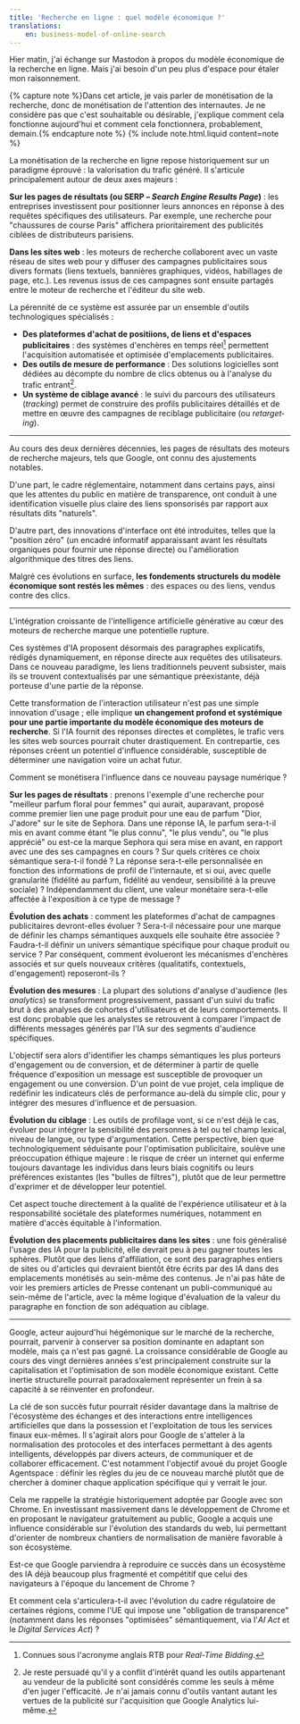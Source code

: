 ```yaml
---
title: 'Recherche en ligne : quel modèle économique ?'
translations:
    en: business-model-of-online-search
---
```


Hier matin, j'ai échange sur Mastodon à propos du modèle économique de la recherche en ligne. Mais j'ai besoin d'un peu plus d'espace pour étaler mon raisonnement.

{% capture note %}Dans cet article, je vais parler de monétisation de la recherche, donc de monétisation de l'attention des internautes. Je ne considère pas que c'est souhaitable ou désirable, j'explique comment cela fonctionne aujourd'hui et comment cela fonctionnera, probablement, demain.{% endcapture note %} {% include note.html.liquid content=note %}

La monétisation de la recherche en ligne repose historiquement sur un paradigme éprouvé : la valorisation du trafic généré. Il s'articule principalement autour de deux axes majeurs :

**Sur les pages de résultats (ou SERP – <i lang="en">Search Engine Results Page</i>)** : les entreprises investissent pour positionner leurs annonces en réponse à des requêtes spécifiques des utilisateurs. Par exemple, une recherche pour "chaussures de course Paris" affichera prioritairement des publicités ciblées de distributeurs parisiens.

**Dans les sites web** : les moteurs de recherche collaborent avec un vaste réseau de sites web pour y diffuser des campagnes publicitaires sous divers formats (liens textuels, bannières graphiques, vidéos, habillages de page, etc.). Les revenus issus de ces campagnes sont ensuite partagés entre le moteur de recherche et l'éditeur du site web.

La pérennité de ce système est assurée par un ensemble d'outils technologiques spécialisés :

- **Des plateformes d'achat de positiions, de liens et d'espaces publicitaires** : des systèmes d'enchères en temps réel[^rtb] permettent l'acquisition automatisée et optimisée d'emplacements publicitaires.
- **Des outils de mesure de performance** : Des solutions logicielles sont dédiées au décompte du nombre de clics obtenus ou à l'analyse du trafic entrant[^conflit].
- **Un système de ciblage avancé** : le suivi du parcours des utilisateurs (<i lang="en">tracking</i>) permet de construire des profils publicitaires détaillés et de mettre en œuvre des campagnes de reciblage publicitaire (ou <i lang="en">retargeting</i>).

[^rtb]: Connues sous l'acronyme anglais RTB pour <i lang="en">Real-Time Bidding</i>.
[^conflit]:  Je reste persuadé qu'il y a conflit d'intérêt quand les outils appartenant au vendeur de la publicité sont considérés comme les seuls à même d'en juger l'efficacité. Je n'ai jamais connu d'outils vantant autant les vertues de la publicité sur l'acquisition que Google Analytics lui-même.

---

Au cours des deux dernières décennies, les pages de résultats des moteurs de recherche majeurs, tels que Google, ont connu des ajustements notables.

D'une part, le cadre réglementaire, notamment dans certains pays, ainsi que les attentes du public en matière de transparence, ont conduit à une identification visuelle plus claire des liens sponsorisés par rapport aux résultats dits "naturels".

D'autre part, des innovations d'interface ont été introduites, telles que la "position zéro" (un encadré informatif apparaissant avant les résultats organiques pour fournir une réponse directe) ou l'amélioration algorithmique des titres des liens.

Malgré ces évolutions en surface, **les fondements structurels du modèle économique sont restés les mêmes** : des espaces ou des liens, vendus contre des clics.

---

L'intégration croissante de l'intelligence artificielle générative au cœur des moteurs de recherche marque une potentielle rupture. 

Ces systèmes d'IA proposent désormais des paragraphes explicatifs, rédigés dynamiquement, en réponse directe aux requêtes des utilisateurs. Dans ce nouveau paradigme, les liens traditionnels peuvent subsister, mais ils se trouvent contextualisés par une sémantique préexistante, déjà porteuse d'une partie de la réponse.

Cette transformation de l'interaction utilisateur n'est pas une simple innovation d'usage ; elle implique **un changement profond et systémique pour une partie importante du modèle économique des moteurs de recherche**.  Si l'IA fournit des réponses directes et complètes, le trafic vers les sites web sources pourrait chuter drastiquement. En contrepartie, ces réponses créent un potentiel d'influence considérable, susceptible de déterminer une navigation voire un achat futur. 

Comment se monétisera l'influence dans ce nouveau paysage numérique ?

**Sur les pages de résultats** : prenons l'exemple d'une recherche pour "meilleur parfum floral pour femmes" qui aurait, auparavant, proposé comme premier lien une page produit pour une eau de parfum "Dior, J'adore" sur le site de Sephora. Dans une réponse IA, le parfum sera-t-il mis en avant comme étant "le plus connu", "le plus vendu", ou "le plus apprécié" ou est-ce la marque Sephora qui sera mise en avant, en rapport avec une des ses campagnes en cours ? Sur quels critères ce choix sémantique sera-t-il fondé ? La réponse sera-t-elle personnalisée en fonction des informations de profil de l'internaute, et si oui, avec quelle granularité (fidélité au parfum, fidélité au vendeur, sensibilité à la preuve sociale) ? Indépendamment du client, une valeur monétaire sera-t-elle affectée à l'exposition à ce type de message ?

**Évolution des achats** : comment les plateformes d'achat de campagnes publicitaires devront-elles évoluer ? Sera-t-il nécessaire pour une marque de définir les champs sémantiques auxquels elle souhaite être associée ? Faudra-t-il définir un univers sémantique spécifique pour chaque produit ou service ? Par conséquent, comment évolueront les mécanismes d'enchères associés et sur quels nouveaux critères (qualitatifs, contextuels, d'engagement) reposeront-ils ?

**Évolution des mesures** : La plupart des solutions d'analyse d'audience (les <i lang="en">analytics</i>) se transforment progressivement, passant d'un suivi du trafic brut à des analyses de cohortes d'utilisateurs et de leurs comportements. Il est donc probable que les analystes se retrouvent à comparer l'impact de différents messages générés par l'IA sur des segments d'audience spécifiques.

L'objectif sera alors d'identifier les champs sémantiques les plus porteurs d'engagement ou de conversion, et de déterminer à partir de quelle fréquence d'exposition un message est susceptible de provoquer un engagement ou une conversion. D'un point de vue projet, cela implique de redéfinir les indicateurs clés de performance au-delà du simple clic, pour y intégrer des mesures d'influence et de persuasion.

**Évolution du ciblage** : Les outils de profilage vont, si ce n'est déjà le cas, évoluer pour intégrer la sensibilité des personnes à tel ou tel champ lexical, niveau de langue, ou type d'argumentation. Cette perspective, bien que technologiquement séduisante pour l'optimisation publicitaire, soulève une préoccupation éthique majeure : le risque de créer un internet qui enferme toujours davantage les individus dans leurs biais cognitifs ou leurs préférences existantes (les "bulles de filtres"), plutôt que de leur permettre d'exprimer et de développer leur potentiel. 

Cet aspect touche directement à la qualité de l'expérience utilisateur et à la responsabilité sociétale des plateformes numériques, notamment en matière d'accès équitable à l'information.

**Évolution des placements publicitaires dans les sites** : une fois généralisé l'usage des IA pour la publicité, elle devrait peu à peu gagner toutes les sphères. Plutôt que des liens d'affiliation, ce sont des paragraphes entiers de sites ou d'articles qui devraient bientôt être écrits par des IA dans des emplacements monétisés au sein-même des contenus. Je n'ai pas hâte de voir les premiers articles de Presse contenant un publi-communiqué au sein-même de l'article, avec la même logique d'évaluation de la valeur du paragraphe en fonction de son adéquation au ciblage.

---

Google, acteur aujourd'hui hégémonique sur le marché de la recherche, pourrait, parvenir à conserver sa position dominante en adaptant son modèle, mais ça n'est pas gagné. La croissance considérable de Google au cours des vingt dernières années s'est principalement construite sur la capitalisation et l'optimisation de son modèle économique existant. Cette inertie structurelle pourrait paradoxalement représenter un frein à sa capacité à se réinventer en profondeur.

La clé de son succès futur pourrait résider davantage dans la maîtrise de l'écosystème des échanges et des interactions entre intelligences artificielles que dans la possession et l'exploitation de tous les services finaux eux-mêmes. Il s'agirait alors pour Google de s'atteler à la normalisation des protocoles et des interfaces permettant à des agents intelligents, développés par divers acteurs, de communiquer et de collaborer efficacement. C'est notamment l'objectif avoué du projet Google Agentspace : définir les règles du jeu de ce nouveau marché plutôt que de chercher à dominer chaque application spécifique qui y verrait le jour.

Cela me rappelle la stratégie historiquement adoptée par Google avec son Chrome. En investissant massivement dans le développement de Chrome et en proposant le navigateur gratuitement au public, Google a acquis une influence considérable sur l'évolution des standards du web, lui permettant d'orienter de nombreux chantiers de normalisation de manière favorable à son écosystème. 

Est-ce que Google parviendra à reproduire ce succès dans un écosystème des IA déjà beaucoup plus fragmenté et compétitif que celui des navigateurs à l'époque du lancement de Chrome ?

Et comment cela s'articulera-t-il avec l'évolution du cadre régulatoire de certaines régions, comme l'UE qui impose une "obligation de transparence" (notamment dans les réponses "optimisées" sémantiquement, via l'<i lang="en">AI Act</i> et le <i lang="en">Digital Services Act</i>) ?
